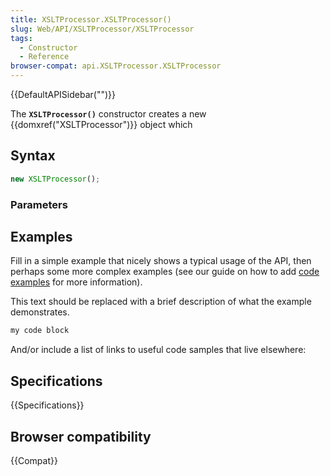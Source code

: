 ```yaml
---
title: XSLTProcessor.XSLTProcessor()
slug: Web/API/XSLTProcessor/XSLTProcessor
tags:
  - Constructor
  - Reference
browser-compat: api.XSLTProcessor.XSLTProcessor
---
```

{{DefaultAPISidebar("")}}

The **`XSLTProcessor()`** constructor creates a new {{domxref("XSLTProcessor")}} object which 

## Syntax

```js
new XSLTProcessor();
```

### Parameters



## Examples

Fill in a simple example that nicely shows a typical usage of the API, then perhaps some more complex examples (see our guide on how to add [code examples](/en-US/docs/MDN/Contribute/Structures/Code_examples) for more information).

This text should be replaced with a brief description of what the example demonstrates.

```js
my code block
```

And/or include a list of links to useful code samples that live elsewhere:

## Specifications

{{Specifications}}

## Browser compatibility

{{Compat}}

